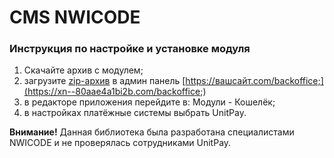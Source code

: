 # CMS NWICODE

### Инструкция по настройке и установке модуля

1. Скачайте архив с модулем;  
2. загрузите [zip-архив](https://github.com/unitpay/WalletUnitpayPS/archive/v2.0.1.zip) в админ панель [https://вашсайт.com/backoffice;](https://xn--80aae4a1bi2b.com/backoffice;)  
3. в редакторе приложения перейдите в: Модули - Кошелёк;   
4. в настройках платёжные системы выбрать UnitPay.

**Внимание!** Данная библиотека была разработана специалистами NWICODE и не проверялась сотрудниками UnitPay. 

